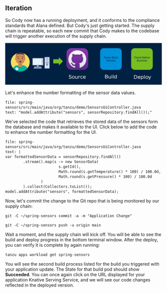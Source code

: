 ## Iteration

So Cody now has a running deployment, and it conforms to the compliance standards that Alana defined. But Cody's just getting started. The supply chain is repeatable, so each new commit that Cody makes to the codebase will trigger another execution of the supply chain.

![Iterate](images/iterate.png)

Let's enhance the number formatting of the sensor data values.

```editor:select-matching-text
file: spring-sensors/src/main/java/org/tanzu/demo/SensorsUiController.java
text: "model.addAttribute("sensors", sensorRepository.findAll());"
```

We've selected the code that retrieves the stored data of the sensors form the database and makes it available to the UI. Click below to add the code to enhance the number formatting for the UI.

```editor:replace-text-selection
file: spring-sensors/src/main/java/org/tanzu/demo/SensorsUiController.java
text: |
var formattedSensorData = sensorRepository.findAll()
        .stream().map(s -> new SensorData(
                        s.getId(),
                        Math.round(s.getTemperature() * 100) / 100.0d,
                        Math.round(s.getPressure() * 100) / 100.0d
                )
        ).collect(Collectors.toList());
model.addAttribute("sensors", formattedSensorData);
```

Now, let's commit the change to the Git repo that is being monitored by our supply chain:

```execute
git -C ~/spring-sensors commit -a -m "Application Change"
```

```execute
git -C ~/spring-sensors push -u origin main
```

Wait a moment, and the supply chain will kick off. You will be able to see the build and deploy progress in the bottom terminal window. After the deploy, you can verify it is complete by again running:

```execute
tanzu apps workload get spring-sensors
```

You will see the second build process listed for the build you triggered with your application update. The State for that build pod should show **Succeeded**. You can once again click on the URL displayed for your application Knative Serving Service, and we will see our code changes reflected in the deployed version.
